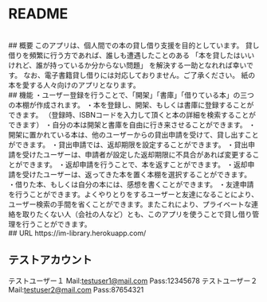 # README
</br>
## 概要
このアプリは、個人間での本の貸し借り支援を目的としています。
貸し借りを頻繁に行う方であれば、誰しも遭遇したことのある
「本を貸したはいいけれど、誰が持っているか分からない問題」
を解決する一助となれれば幸いです。
なお、電子書籍貸し借りには対応しておりません。ご了承ください。
紙の本を愛する人々向けのアプリとなります。
</br>
## 機能
・ユーザー登録を行うことで、「開架」「書庫」「借りている本」の三つの本棚が作成されます。
・本を登録し、開架、もしくは書庫に登録することができます。
（登録時、ISBNコードを入力して頂くと本の詳細を検索することができます）
・自分の本は開架と書庫を自由に行き来させることができます。
・開架に置かれている本は、他のユーザーからの貸出申請を受けて、貸し出すことができます。
・貸出申請では、返却期限を設定することができます。
・貸出申請を受けたユーザーは、申請者が設定した返却期限に不具合があれば変更することができます。
・返却申請を行うことで、本を返すことができます。
・返却申請を受けたユーザーは、返ってきた本を置く本棚を選択することができます。
・借りた本、もしくは自分の本には、感想を書くことができます。
・友達申請を行うことができます。よくやりとりをするユーザーと友達になることにより、ユーザー検索の手間を省くことができます。またこれにより、プライベートな連絡を取りたくない人（会社の人など）とも、このアプリを使うことで貸し借り管理を行うことができます。
</br>
## URL
https://im-library.herokuapp.com/

## テストアカウント
テストユーザー１
  Mail:testuser1@mail.com
  Pass:12345678
テストユーザー２
  Mail:testuser2@mail.com
  Pass:87654321



